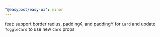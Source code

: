 ```yaml
---
"@easypost/easy-ui": minor
---
```


feat: support border radius, paddingX, and paddingY for `Card` and update `ToggleCard` to use new `Card` props

